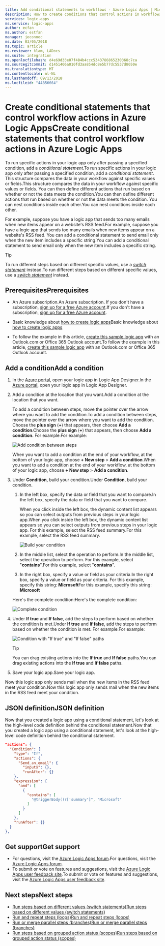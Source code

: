 ```yaml
---
title: Add conditional statements to workflows - Azure Logic Apps | Microsoft Docs
description: How to create conditions that control actions in workflows in Azure Logic Apps
services: logic-apps
ms.service: logic-apps
author: ecfan
ms.author: estfan
manager: jeconnoc
ms.date: 03/05/2018
ms.topic: article
ms.reviewer: klam, LADocs
ms.suite: integration
ms.openlocfilehash: d4e69d33e07f484b4ccc5343786865230368c7ca
ms.sourcegitcommit: d1451406a010fd3aa854dc8e5b77dc5537d8050e
ms.translationtype: MT
ms.contentlocale: nl-NL
ms.lasthandoff: 09/13/2018
ms.locfileid: "44856664"
---
```

# <a name="create-conditional-statements-that-control-workflow-actions-in-azure-logic-apps"></a><span data-ttu-id="f964f-103">Create conditional statements that control workflow actions in Azure Logic Apps</span><span class="sxs-lookup"><span data-stu-id="f964f-103">Create conditional statements that control workflow actions in Azure Logic Apps</span></span>

<span data-ttu-id="f964f-104">To run specific actions in your logic app only after passing a specified condition, add a *conditional statement*.</span><span class="sxs-lookup"><span data-stu-id="f964f-104">To run specific actions in your logic app only after passing a specified condition, add a *conditional statement*.</span></span> <span data-ttu-id="f964f-105">This structure compares the data in your workflow against specific values or fields.</span><span class="sxs-lookup"><span data-stu-id="f964f-105">This structure compares the data in your workflow against specific values or fields.</span></span> <span data-ttu-id="f964f-106">You can then define different actions that run based on whether or not the data meets the condition.</span><span class="sxs-lookup"><span data-stu-id="f964f-106">You can then define different actions that run based on whether or not the data meets the condition.</span></span> <span data-ttu-id="f964f-107">You can nest conditions inside each other.</span><span class="sxs-lookup"><span data-stu-id="f964f-107">You can nest conditions inside each other.</span></span>

<span data-ttu-id="f964f-108">For example, suppose you have a logic app that sends too many emails when new items appear on a website's RSS feed.</span><span class="sxs-lookup"><span data-stu-id="f964f-108">For example, suppose you have a logic app that sends too many emails when new items appear on a website's RSS feed.</span></span> <span data-ttu-id="f964f-109">You can add a conditional statement to send email only when the new item includes a specific string.</span><span class="sxs-lookup"><span data-stu-id="f964f-109">You can add a conditional statement to send email only when the new item includes a specific string.</span></span> 

> [!TIP]
> <span data-ttu-id="f964f-110">To run different steps based on different specific values, use a [*switch statement*](../logic-apps/logic-apps-control-flow-switch-statement.md) instead.</span><span class="sxs-lookup"><span data-stu-id="f964f-110">To run different steps based on different specific values, use a [*switch statement*](../logic-apps/logic-apps-control-flow-switch-statement.md) instead.</span></span>

## <a name="prerequisites"></a><span data-ttu-id="f964f-111">Prerequisites</span><span class="sxs-lookup"><span data-stu-id="f964f-111">Prerequisites</span></span>

* <span data-ttu-id="f964f-112">An Azure subscription.</span><span class="sxs-lookup"><span data-stu-id="f964f-112">An Azure subscription.</span></span> <span data-ttu-id="f964f-113">If you don't have a subscription, [sign up for a free Azure account](https://azure.microsoft.com/free/).</span><span class="sxs-lookup"><span data-stu-id="f964f-113">If you don't have a subscription, [sign up for a free Azure account](https://azure.microsoft.com/free/).</span></span>

* <span data-ttu-id="f964f-114">Basic knowledge about [how to create logic apps](../logic-apps/quickstart-create-first-logic-app-workflow.md)</span><span class="sxs-lookup"><span data-stu-id="f964f-114">Basic knowledge about [how to create logic apps](../logic-apps/quickstart-create-first-logic-app-workflow.md)</span></span>

* <span data-ttu-id="f964f-115">To follow the example in this article, [create this sample logic app](../logic-apps/quickstart-create-first-logic-app-workflow.md) with an Outlook.com or Office 365 Outlook account.</span><span class="sxs-lookup"><span data-stu-id="f964f-115">To follow the example in this article, [create this sample logic app](../logic-apps/quickstart-create-first-logic-app-workflow.md) with an Outlook.com or Office 365 Outlook account.</span></span>

## <a name="add-a-condition"></a><span data-ttu-id="f964f-116">Add a condition</span><span class="sxs-lookup"><span data-stu-id="f964f-116">Add a condition</span></span>

1. <span data-ttu-id="f964f-117">In the <a href="https://portal.azure.com" target="_blank">Azure portal</a>, open your logic app in Logic App Designer.</span><span class="sxs-lookup"><span data-stu-id="f964f-117">In the <a href="https://portal.azure.com" target="_blank">Azure portal</a>, open your logic app in Logic App Designer.</span></span>

2. <span data-ttu-id="f964f-118">Add a condition at the location that you want.</span><span class="sxs-lookup"><span data-stu-id="f964f-118">Add a condition at the location that you want.</span></span> 

   <span data-ttu-id="f964f-119">To add a condition between steps, move the pointer over the arrow where you want to add the condition.</span><span class="sxs-lookup"><span data-stu-id="f964f-119">To add a condition between steps, move the pointer over the arrow where you want to add the condition.</span></span> <span data-ttu-id="f964f-120">Choose the **plus sign** (**+**) that appears, then choose **Add a condition**.</span><span class="sxs-lookup"><span data-stu-id="f964f-120">Choose the **plus sign** (**+**) that appears, then choose **Add a condition**.</span></span> <span data-ttu-id="f964f-121">For example:</span><span class="sxs-lookup"><span data-stu-id="f964f-121">For example:</span></span>

   ![Add condition between steps](./media/logic-apps-control-flow-conditional-statement/add-condition.png)

   <span data-ttu-id="f964f-123">When you want to add a condition at the end of your workflow, at the bottom of your logic app, choose  **+ New step** > **Add a condition**.</span><span class="sxs-lookup"><span data-stu-id="f964f-123">When you want to add a condition at the end of your workflow, at the bottom of your logic app, choose  **+ New step** > **Add a condition**.</span></span>

3. <span data-ttu-id="f964f-124">Under **Condition**, build your condition.</span><span class="sxs-lookup"><span data-stu-id="f964f-124">Under **Condition**, build your condition.</span></span> 

   1. <span data-ttu-id="f964f-125">In the left box, specify the data or field that you want to compare.</span><span class="sxs-lookup"><span data-stu-id="f964f-125">In the left box, specify the data or field that you want to compare.</span></span>

      <span data-ttu-id="f964f-126">When you click inside the left box, the dynamic content list appears so you can select outputs from previous steps in your logic app.</span><span class="sxs-lookup"><span data-stu-id="f964f-126">When you click inside the left box, the dynamic content list appears so you can select outputs from previous steps in your logic app.</span></span> 
      <span data-ttu-id="f964f-127">For this example, select the RSS feed summary.</span><span class="sxs-lookup"><span data-stu-id="f964f-127">For this example, select the RSS feed summary.</span></span>

      ![Build your condition](./media/logic-apps-control-flow-conditional-statement/edit-condition.png)

   2. <span data-ttu-id="f964f-129">In the middle list, select the operation to perform.</span><span class="sxs-lookup"><span data-stu-id="f964f-129">In the middle list, select the operation to perform.</span></span> 
   <span data-ttu-id="f964f-130">For this example, select "**contains**".</span><span class="sxs-lookup"><span data-stu-id="f964f-130">For this example, select "**contains**".</span></span> 

   3. <span data-ttu-id="f964f-131">In the right box, specify a value or field as your criteria.</span><span class="sxs-lookup"><span data-stu-id="f964f-131">In the right box, specify a value or field as your criteria.</span></span> 
   <span data-ttu-id="f964f-132">For this example, specify this string: **Microsoft**</span><span class="sxs-lookup"><span data-stu-id="f964f-132">For this example, specify this string: **Microsoft**</span></span>

   <span data-ttu-id="f964f-133">Here's the complete condition:</span><span class="sxs-lookup"><span data-stu-id="f964f-133">Here's the complete condition:</span></span>

   ![Complete condition](./media/logic-apps-control-flow-conditional-statement/edit-condition-2.png)

5. <span data-ttu-id="f964f-135">Under **If true** and **If false**, add the steps to perform based on whether the condition is met.</span><span class="sxs-lookup"><span data-stu-id="f964f-135">Under **If true** and **If false**, add the steps to perform based on whether the condition is met.</span></span> <span data-ttu-id="f964f-136">For example:</span><span class="sxs-lookup"><span data-stu-id="f964f-136">For example:</span></span>

   ![Condition with "If true" and "If false" paths](./media/logic-apps-control-flow-conditional-statement/condition-yes-no-path.png)

   > [!TIP]
   > <span data-ttu-id="f964f-138">You can drag existing actions into the **If true** and **If false** paths.</span><span class="sxs-lookup"><span data-stu-id="f964f-138">You can drag existing actions into the **If true** and **If false** paths.</span></span>

6. <span data-ttu-id="f964f-139">Save your logic app.</span><span class="sxs-lookup"><span data-stu-id="f964f-139">Save your logic app.</span></span>

<span data-ttu-id="f964f-140">Now this logic app only sends mail when the new items in the RSS feed meet your condition.</span><span class="sxs-lookup"><span data-stu-id="f964f-140">Now this logic app only sends mail when the new items in the RSS feed meet your condition.</span></span>

## <a name="json-definition"></a><span data-ttu-id="f964f-141">JSON definition</span><span class="sxs-lookup"><span data-stu-id="f964f-141">JSON definition</span></span>

<span data-ttu-id="f964f-142">Now that you created a logic app using a conditional statement, let's look at the high-level code definition behind the conditional statement.</span><span class="sxs-lookup"><span data-stu-id="f964f-142">Now that you created a logic app using a conditional statement, let's look at the high-level code definition behind the conditional statement.</span></span>

``` json
"actions": {
  "Condition": {
    "type": "If",
    "actions": {
      "Send_an_email": {
        "inputs": {},
        "runAfter": {}
    },
    "expression": {
      "and": [ 
        { 
          "contains": [ 
            "@triggerBody()?['summary']", "Microsoft"
          ]
        } 
      ]
    },
    "runAfter": {}
  }
},
```

## <a name="get-support"></a><span data-ttu-id="f964f-143">Get support</span><span class="sxs-lookup"><span data-stu-id="f964f-143">Get support</span></span>

* <span data-ttu-id="f964f-144">For questions, visit the [Azure Logic Apps forum](https://social.msdn.microsoft.com/Forums/en-US/home?forum=azurelogicapps).</span><span class="sxs-lookup"><span data-stu-id="f964f-144">For questions, visit the [Azure Logic Apps forum](https://social.msdn.microsoft.com/Forums/en-US/home?forum=azurelogicapps).</span></span>
* <span data-ttu-id="f964f-145">To submit or vote on features and suggestions, visit the [Azure Logic Apps user feedback site](http://aka.ms/logicapps-wish).</span><span class="sxs-lookup"><span data-stu-id="f964f-145">To submit or vote on features and suggestions, visit the [Azure Logic Apps user feedback site](http://aka.ms/logicapps-wish).</span></span>

## <a name="next-steps"></a><span data-ttu-id="f964f-146">Next steps</span><span class="sxs-lookup"><span data-stu-id="f964f-146">Next steps</span></span>

* [<span data-ttu-id="f964f-147">Run steps based on different values (switch statements)</span><span class="sxs-lookup"><span data-stu-id="f964f-147">Run steps based on different values (switch statements)</span></span>](../logic-apps/logic-apps-control-flow-switch-statement.md)
* [<span data-ttu-id="f964f-148">Run and repeat steps (loops)</span><span class="sxs-lookup"><span data-stu-id="f964f-148">Run and repeat steps (loops)</span></span>](../logic-apps/logic-apps-control-flow-loops.md)
* [<span data-ttu-id="f964f-149">Run or merge parallel steps (branches)</span><span class="sxs-lookup"><span data-stu-id="f964f-149">Run or merge parallel steps (branches)</span></span>](../logic-apps/logic-apps-control-flow-branches.md)
* [<span data-ttu-id="f964f-150">Run steps based on grouped action status (scopes)</span><span class="sxs-lookup"><span data-stu-id="f964f-150">Run steps based on grouped action status (scopes)</span></span>](../logic-apps/logic-apps-control-flow-run-steps-group-scopes.md)
